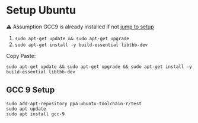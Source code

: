 # Setup Ubuntu

⚠️ Assumption GCC9 is already installed if not [jump to setup](#gcc-9-setup)

1. `sudo apt-get update && sudo apt-get upgrade`
2. `sudo apt-get install -y build-essential libtbb-dev`

Copy Paste:

```shell
sudo apt-get update && sudo apt-get upgrade && sudo apt-get install -y build-essential libtbb-dev 
```

## GCC 9 Setup

```shell
sudo add-apt-repository ppa:ubuntu-toolchain-r/test
sudo apt update
sudo apt install gcc-9
```


